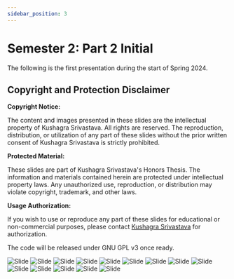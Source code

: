 ```yaml
---
sidebar_position: 3
---
```


# Semester 2: Part 2 Initial

The following is the first presentation during the start of Spring 2024.

## Copyright and Protection Disclaimer

**Copyright Notice:**

The content and images presented in these slides are the intellectual property of Kushagra Srivastava. All rights are reserved. The reproduction, distribution, or utilization of any part of these slides without the prior written consent of Kushagra Srivastava is strictly prohibited.

**Protected Material:**

These slides are part of Kushagra Srivastava's Honors Thesis. The information and materials contained herein are protected under intellectual property laws. Any unauthorized use, reproduction, or distribution may violate copyright, trademark, and other laws.

**Usage Authorization:**

If you wish to use or reproduce any part of these slides for educational or non-commercial purposes, please contact [Kushagra Srivastava](https://skushagra.com) for authorization.

The code will be released under GNU GPL v3 once ready.

![Slide](./part2-init/01.png)
![Slide](./part2-init/02.png)
![Slide](./part2-init/03.png)
![Slide](./part2-init/04.png)
![Slide](./part2-init/05.png)
![Slide](./part2-init/06.png)
![Slide](./part2-init/07.png)
![Slide](./part2-init/08.png)
![Slide](./part2-init/09.png)
![Slide](./part2-init/10.png)
![Slide](./part2-init/11.png)
![Slide](./part2-init/12.png)
![Slide](./part2-init/13.png)
![Slide](./part2-init/14.png)